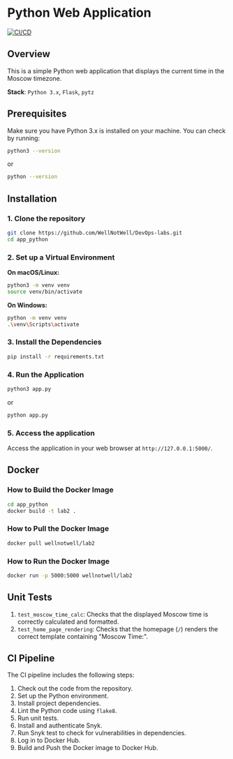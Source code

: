 # Python Web Application

[![CI/CD](https://github.com/WellNotWell/DevOps-labs/actions/workflows/app_python.yml/badge.svg?branch=lab-3)](https://github.com/WellNotWell/DevOps-labs/actions/workflows/app_python.yml)

## Overview

This is a simple Python web application that displays the current time in the Moscow timezone.

**Stack**: `Python 3.x`, `Flask`, `pytz`

## Prerequisites

Make sure you have Python 3.x is installed on your machine. You can check by running:
```bash
python3 --version
```
or
```bash
python --version
```

## Installation

### 1. Clone the repository

```bash
git clone https://github.com/WellNotWell/DevOps-labs.git
cd app_python
```
    
### 2. Set up a Virtual Environment

**On macOS/Linux:**

```bash
python3 -m venv venv
source venv/bin/activate
```

**On Windows:**

```bash
python -m venv venv
.\venv\Scripts\activate
```

### 3. Install the Dependencies

```bash
pip install -r requirements.txt
```

### 4. Run the Application

```bash
python3 app.py
```
or
```bash
python app.py
```

### 5. Access the application 
Access the application in your web browser at `http://127.0.0.1:5000/`.

## Docker

### How to Build the Docker Image

```bash
cd app_python
docker build -t lab2 .
```

### How to Pull the Docker Image
```bash
docker pull wellnotwell/lab2
```

### How to Run the Docker Image
```bash
docker run -p 5000:5000 wellnotwell/lab2
```

## Unit Tests

1. `test_moscow_time_calc`: Checks that the displayed Moscow time is correctly calculated and formatted.
2. `test_home_page_rendering`: Checks that the homepage (`/`) renders the correct template containing "Moscow Time:".

## CI Pipeline

The CI pipeline includes the following steps:

1. Check out the code from the repository.
2. Set up the Python environment.
3. Install project dependencies.
4. Lint the Python code using `flake8`.
5. Run unit tests.
6. Install and authenticate Snyk.
7. Run Snyk test to check for vulnerabilities in dependencies.
8. Log in to Docker Hub.
9. Build and Push the Docker image to Docker Hub.
